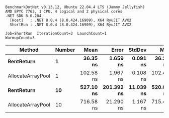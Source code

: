 ```

BenchmarkDotNet v0.13.12, Ubuntu 22.04.4 LTS (Jammy Jellyfish)
AMD EPYC 7763, 1 CPU, 4 logical and 2 physical cores
.NET SDK 8.0.204
  [Host]   : .NET 8.0.4 (8.0.424.16909), X64 RyuJIT AVX2
  ShortRun : .NET 8.0.4 (8.0.424.16909), X64 RyuJIT AVX2

Job=ShortRun  IterationCount=3  LaunchCount=1  
WarmupCount=3  

```
| Method            | Number | Mean      | Error      | StdDev    | Min       | Max       | Allocated |
|------------------ |------- |----------:|-----------:|----------:|----------:|----------:|----------:|
| **RentReturn**        | **1**      |  **36.35 ns** |   **1.659 ns** |  **0.091 ns** |  **36.29 ns** |  **36.45 ns** |         **-** |
| AllocateArrayPool | 1      | 102.58 ns |   1.967 ns |  0.108 ns | 102.48 ns | 102.69 ns |         - |
| **RentReturn**        | **10**     | **527.10 ns** | **201.392 ns** | **11.039 ns** | **520.09 ns** | **539.83 ns** |         **-** |
| AllocateArrayPool | 10     | 716.58 ns |  21.290 ns |  1.167 ns | 715.42 ns | 717.76 ns |         - |
